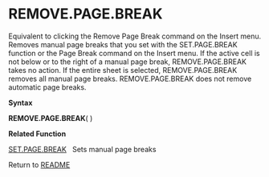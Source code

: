 # REMOVE.PAGE.BREAK

Equivalent to clicking the Remove Page Break command on the Insert menu.
Removes manual page breaks that you set with the SET.PAGE.BREAK function
or the Page Break command on the Insert menu. If the active cell is not
below or to the right of a manual page break, REMOVE.PAGE.BREAK takes no
action. If the entire sheet is selected, REMOVE.PAGE.BREAK removes all
manual page breaks. REMOVE.PAGE.BREAK does not remove automatic page
breaks.

**Syntax**

**REMOVE.PAGE.BREAK**( )

**Related Function**

[SET.PAGE.BREAK](SET.PAGE.BREAK.md)&nbsp;&nbsp;&nbsp;Sets manual page breaks



Return to [README](README.md#R)

